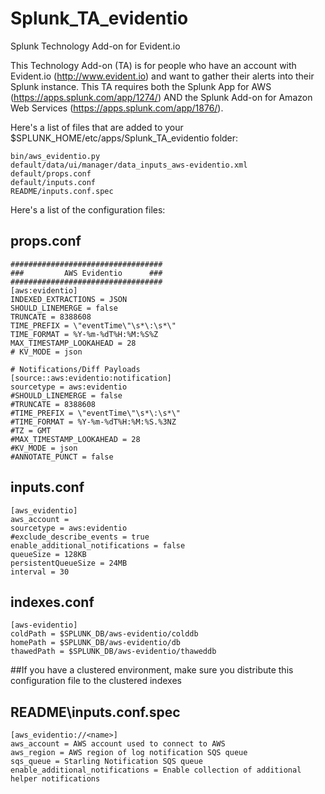 # Splunk_TA_evidentio
Splunk Technology Add-on for Evident.io

This Technology Add-on (TA) is for people who have an account with Evident.io (http://www.evident.io) and want to gather their alerts into their Splunk instance.  This TA requires both the Splunk App for AWS (https://apps.splunk.com/app/1274/) AND the Splunk Add-on for Amazon Web Services (https://apps.splunk.com/app/1876/). 

Here's a list of files that are added to your $SPLUNK_HOME/etc/apps/Splunk_TA_evidentio folder:

    bin/aws_evidentio.py
    default/data/ui/manager/data_inputs_aws-evidentio.xml
    default/props.conf
    default/inputs.conf
    README/inputs.conf.spec


Here's a list of the configuration files:

props.conf
-------------
    ##################################
    ###         AWS Evidentio      ###
    ##################################
    [aws:evidentio]
    INDEXED_EXTRACTIONS = JSON
    SHOULD_LINEMERGE = false
    TRUNCATE = 8388608
    TIME_PREFIX = \"eventTime\"\s*\:\s*\"
    TIME_FORMAT = %Y-%m-%dT%H:%M:%S%Z
    MAX_TIMESTAMP_LOOKAHEAD = 28
    # KV_MODE = json
    
    # Notifications/Diff Payloads
    [source::aws:evidentio:notification]
    sourcetype = aws:evidentio
    #SHOULD_LINEMERGE = false
    #TRUNCATE = 8388608
    #TIME_PREFIX = \"eventTime\"\s*\:\s*\"
    #TIME_FORMAT = %Y-%m-%dT%H:%M:%S.%3NZ
    #TZ = GMT
    #MAX_TIMESTAMP_LOOKAHEAD = 28
    #KV_MODE = json
    #ANNOTATE_PUNCT = false

inputs.conf
-------------
    [aws_evidentio]
    aws_account =
    sourcetype = aws:evidentio
    #exclude_describe_events = true
    enable_additional_notifications = false
    queueSize = 128KB
    persistentQueueSize = 24MB
    interval = 30
  
indexes.conf
--------------
    [aws-evidentio]
    coldPath = $SPLUNK_DB/aws-evidentio/colddb
    homePath = $SPLUNK_DB/aws-evidentio/db
    thawedPath = $SPLUNK_DB/aws-evidentio/thaweddb

##If you have a clustered environment, make sure you distribute this configuration file to the clustered indexes

README\inputs.conf.spec
-------------------------
    [aws_evidentio://<name>]
    aws_account = AWS account used to connect to AWS
    aws_region = AWS region of log notification SQS queue
    sqs_queue = Starling Notification SQS queue
    enable_additional_notifications = Enable collection of additional helper notifications

